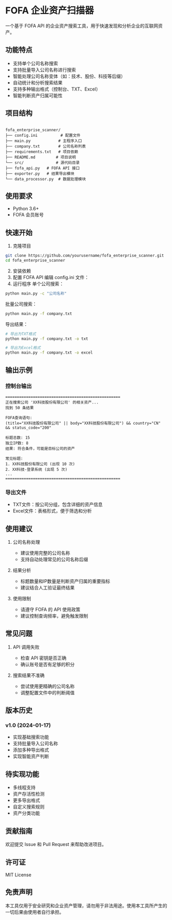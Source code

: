 # FOFA 企业资产扫描器

一个基于 FOFA API 的企业资产搜索工具，用于快速发现和分析企业的互联网资产。

## 功能特点

- 支持单个公司名称搜索
- 支持批量导入公司名称进行搜索
- 智能处理公司名称变体（如：技术、股份、科技等后缀）
- 自动统计和分析搜索结果
- 支持多种输出格式（控制台、TXT、Excel）
- 智能判断资产归属可能性

## 项目结构


```plaintext

fofa_enterprise_scanner/
├── config.ini          # 配置文件
├── main.py            # 主程序入口
├── company.txt        # 公司名称列表
├── requirements.txt   # 项目依赖
├── README.md         # 项目说明
└── src/              # 源代码目录
├── fofa_api.py   # FOFA API 接口
├── exporter.py   # 结果导出模块
└── data_processor.py  # 数据处理模块

```

## 使用要求

- Python 3.6+
- FOFA 会员账号

## 快速开始

1. 克隆项目
```bash
git clone https://github.com/yourusername/fofa_enterprise_scanner.git
cd fofa_enterprise_scanner

```

2. 安装依赖
3. 配置 FOFA API
   编辑 config.ini 文件：
4. 运行程序
单个公司搜索：

```bash
python main.py -c "公司名称"
 ```

批量公司搜索：

```bash
python main.py -f company.txt
 ```

导出结果：

```bash
# 导出为TXT格式
python main.py -f company.txt -o txt

# 导出为Excel格式
python main.py -f company.txt -o excel
 ```

## 输出示例
### 控制台输出
```plaintext
==================================================
正在搜索公司 'XX科技股份有限公司' 的相关资产...
找到 50 条结果

FOFA查询语句:
(title="XX科技股份有限公司" || body="XX科技股份有限公司") && country="CN" && status_code="200"

标题总数: 15
独立IP数: 8
结果: 符合条件，可能是目标公司的资产

常见标题:
1. XX科技股份有限公司 (出现 10 次)
2. XX科技-登录系统 (出现 5 次)
...
==================================================

```

### 导出文件
- TXT文件：按公司分组，包含详细的资产信息
- Excel文件：表格形式，便于筛选和分析
## 使用建议
1. 公司名称处理
   
   - 建议使用完整的公司名称
   - 支持自动处理常见的公司名称后缀
2. 结果分析
   
   - 标题数量和IP数量是判断资产归属的重要指标
   - 建议结合人工验证最终结果
3. 使用限制
   
   - 请遵守 FOFA 的 API 使用政策
   - 建议控制查询频率，避免触发限制

## 常见问题
1. API 调用失败
   
   - 检查 API 密钥是否正确
   - 确认账号是否有足够的积分
2. 搜索结果不准确
   
   - 尝试使用更精确的公司名称
   - 调整配置文件中的判断阈值
## 版本历史
### v1.0 (2024-01-17)
- 实现基础搜索功能
- 支持批量导入公司名称
- 添加多种导出格式
- 实现智能资产判断
## 待实现功能
- 多线程支持
- 资产存活性检测
- 更多导出格式
- 自定义搜索规则
- 资产分类功能
## 贡献指南
欢迎提交 Issue 和 Pull Request 来帮助改进项目。

## 许可证
MIT License

## 免责声明
本工具仅用于安全研究和企业资产管理，请勿用于非法用途。使用本工具所产生的一切后果由使用者自行承担。
